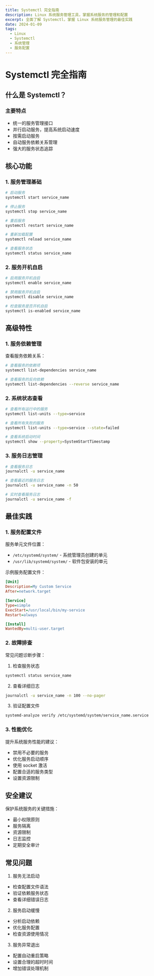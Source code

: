 ```yaml
---
title: Systemctl 完全指南
description: Linux 系统服务管理工具，掌握系统服务的管理和配置
excerpt: 全面了解 Systemctl，掌握 Linux 系统服务管理的最佳实践
date: 2024-01-09
tags:
  - Linux
  - Systemctl
  - 系统管理
  - 服务配置
---
```


# Systemctl 完全指南

## 什么是 Systemctl？

### 主要特点

- 统一的服务管理接口
- 并行启动服务，提高系统启动速度
- 按需启动服务
- 自动服务依赖关系管理
- 强大的服务状态追踪

## 核心功能

### 1. 服务管理基础

```bash
# 启动服务
systemctl start service_name

# 停止服务
systemctl stop service_name

# 重启服务
systemctl restart service_name

# 重新加载配置
systemctl reload service_name

# 查看服务状态
systemctl status service_name
```

### 2. 服务开机自启

```bash
# 启用服务开机自启
systemctl enable service_name

# 禁用服务开机自启
systemctl disable service_name

# 检查服务是否开机自启
systemctl is-enabled service_name
```

## 高级特性

### 1. 服务依赖管理

查看服务依赖关系：

```bash
# 查看服务的依赖项
systemctl list-dependencies service_name

# 查看服务的反向依赖
systemctl list-dependencies --reverse service_name
```

### 2. 系统状态查看

```bash
# 查看所有运行中的服务
systemctl list-units --type=service

# 查看所有失败的服务
systemctl list-units --type=service --state=failed

# 查看系统启动时间
systemctl show --property=SystemStartTimestamp
```

### 3. 服务日志管理

```bash
# 查看服务日志
journalctl -u service_name

# 查看最近的服务日志
journalctl -u service_name -n 50

# 实时查看服务日志
journalctl -u service_name -f
```

## 最佳实践

### 1. 服务配置文件

服务单元文件位置：

- `/etc/systemd/system/` - 系统管理员创建的单元
- `/usr/lib/systemd/system/` - 软件包安装的单元

示例服务配置文件：

```ini
[Unit]
Description=My Custom Service
After=network.target

[Service]
Type=simple
ExecStart=/usr/local/bin/my-service
Restart=always

[Install]
WantedBy=multi-user.target
```

### 2. 故障排查

常见问题诊断步骤：

1. 检查服务状态

```bash
systemctl status service_name
```

2. 查看详细日志

```bash
journalctl -u service_name -n 100 --no-pager
```

3. 验证配置文件

```bash
systemd-analyze verify /etc/systemd/system/service_name.service
```

### 3. 性能优化

提升系统服务性能的建议：

- 禁用不必要的服务
- 优化服务启动顺序
- 使用 socket 激活
- 配置合适的服务类型
- 设置资源限制

## 安全建议

保护系统服务的关键措施：

- 最小权限原则
- 服务隔离
- 资源限制
- 日志监控
- 定期安全审计

## 常见问题

1. 服务无法启动

- 检查配置文件语法
- 验证依赖服务状态
- 查看详细错误日志

2. 服务启动缓慢

- 分析启动依赖
- 优化服务配置
- 检查资源使用情况

3. 服务异常退出

- 配置自动重启策略
- 设置合理的超时时间
- 增加错误处理机制
